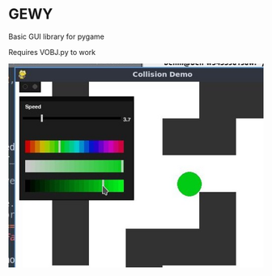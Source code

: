 # GEWY
Basic GUI library for pygame

Requires VOBJ.py to work

![Example Use](colourSlider_VariableSlider.jpg)
